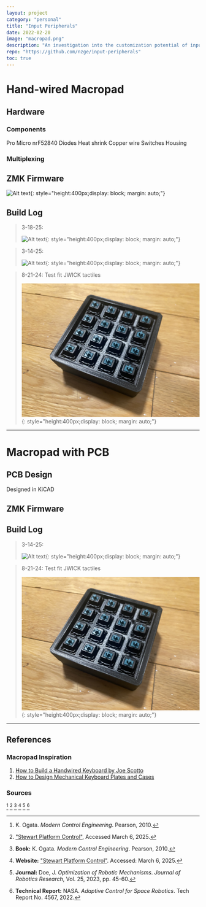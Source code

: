 ```yaml
---
layout: project
category: "personal"
title: "Input Peripherals"
date: 2022-02-20
image: "macropad.png"
description: "An investigation into the customization potential of input devices and their core functionality."
repo: "https://github.com/nzge/input-peripherals"
toc: true
---
```


# Hand-wired Macropad

## Hardware


### Components
Pro Micro nrF52840
Diodes
Heat shrink
Copper wire
Switches
Housing

### Multiplexing

## ZMK Firmware
![Alt text](/assets/media/input_media/promicro-nrf52840.JPG){: 
style="height:400px;display: block; margin: auto;"}

## Build Log
> 3-18-25: 
>
> ![Alt text](/assets/media/input_media/macropad-proto_3-14-25.JPG){: 
style="height:400px;display: block; margin: auto;"}

> 3-14-25: 
>
> ![Alt text](/assets/media/input_media/macropad-proto_3-14-25.JPG){: 
style="height:400px;display: block; margin: auto;"}


> 8-21-24: Test fit JWICK tactiles 
>
> ![Alt text](/assets/media/macropad_media/test-fit.JPG){: 
style="height:400px;display: block; margin: auto;"}

---

# Macropad with PCB 

## PCB Design

Designed in KiCAD

## ZMK Firmware

## Build Log

> 3-14-25: 
>
> ![Alt text](/assets/media/macropad_media/macropad-proto_3-14-25.JPG){: 
style="height:400px;display: block; margin: auto;"}


> 8-21-24: Test fit JWICK tactiles 
>
> ![Alt text](/assets/media/macropad_media/test-fit.JPG){: 
style="height:400px;display: block; margin: auto;"}

---

## References

### Macropad Inspiration
1. [How to Build a Handwired Keyboard by Joe Scotto](https://www.youtube.com/watch?v=hjml-K-pV4E)
2. [How to Design Mechanical Keyboard Plates and Cases](https://www.youtube.com/watch?v=7azQkSu0m_U)

### Sources
[^1]: K. Ogata. *Modern Control Engineering*. Pearson, 2010.  
[^2]: ["Stewart Platform Control"](https://example.com), Accessed March 6, 2025.  
[^3]: **Book:** K. Ogata. *Modern Control Engineering*. Pearson, 2010.  
[^4]: **Website:** ["Stewart Platform Control"](https://example.com). Accessed: March 6, 2025.  
[^5]: **Journal:** Doe, J. *Optimization of Robotic Mechanisms*. *Journal of Robotics Research*, Vol. 25, 2023, pp. 45-60.  
[^6]: **Technical Report:** NASA. *Adaptive Control for Space Robotics*. Tech Report No. 4567, 2022.  

<!-- Hidden references trigger the footnote rendering -->
<span id="hidden-references">[^1] [^2] [^3] [^4] [^5] [^6]</span>


